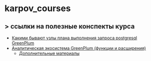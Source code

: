 # karpov_courses

## > ссылки на полезные конспекты курса


 - [Какими бывают узлы плана выполнения запроса postgresql GreenPlum](https://lab.karpov.courses/learning/251/module/2490/lesson/22578/65073/303849/)
 - [Аналитическая экосистема GreenPlum (функции и расширения)](https://lab.karpov.courses/learning/251/module/2490/lesson/22580/65082/303886/)
   - [Дополнительные материалы ](https://lab.karpov.courses/learning/251/module/2490/lesson/22580/65082/303894/)
 